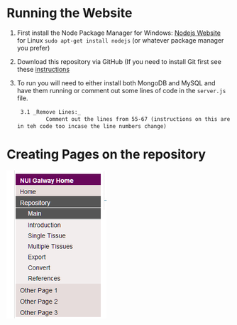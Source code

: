 Running the Website
===================

1.	First install the Node Package Manager
		for Windows: [Nodejs Website](http://nodejs.org/)
		for Linux `sudo apt-get install nodejs` (or whatever package manager you prefer)

2.	Download this repository via GitHub
		(If you need to install Git first see these [instructions](http://git-scm.com/book/en/Getting-Started-Installing-Git)

3. To run you will need to either install both MongoDB and MySQL and have them running or comment out some lines of code in the `server.js` file.
	
		3.1 _Remove Lines:_
				Comment out the lines from 55-67 (instructions on this are in teh code too incase the line numbers change)
		

Creating Pages on the repository
================================




![alt text](./readme_assets/nav_menu.png "Navigation Menu")